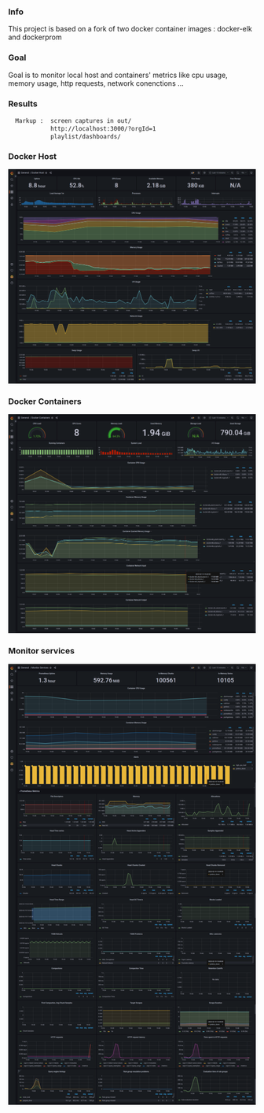 ### Info
This project is based on a fork of two docker container images : docker-elk and dockerprom
### Goal
Goal is to monitor local host and containers' metrics like cpu usage, memory usage, http requests, network conenctions ...
### Results
 
      Markup :  screen captures in out/ 
                http://localhost:3000/?orgId=1 
                playlist/dashboards/ 

### Docker Host
![image description](./out/screencapture-localhost-3000-d-H9DT-s14k-docker-host-yaslbk-machine.png)
### Docker Containers
![image description](./out/screencapture-localhost-3000-d-qXDTas1Vz-docker-containers-yaslbk-machine.png)
### Monitor services
![image description](./out/screencapture-localhost-3000-d-J9Do-s1Vk-monitor-services-yaslbk-machine.png)

